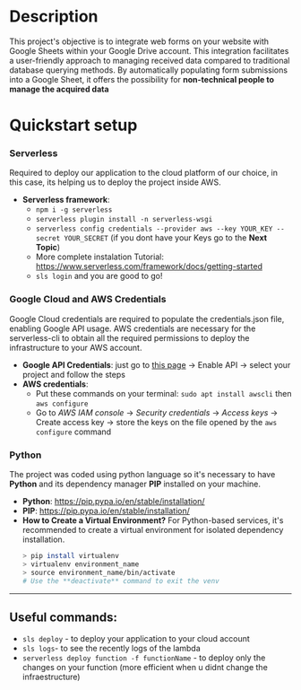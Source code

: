 # Description

This project's objective is to integrate web forms on your website with Google Sheets within your Google Drive account. This integration facilitates a user-friendly approach to managing received data compared to traditional database querying methods. 
By automatically populating form submissions into a Google Sheet, it offers the possibility for **non-technical people to manage the acquired data**

# Quickstart setup  
### Serverless
Required to deploy our application to the cloud platform of our choice, in this case, its helping us to deploy the project inside AWS.
- **Serverless framework**: 
  - `npm i -g serverless`
  - `serverless plugin install -n serverless-wsgi`
  - `serverless config credentials --provider aws --key YOUR_KEY --secret YOUR_SECRET` (if you dont have your Keys go to the **Next Topic**)
  - More complete instalation Tutorial: https://www.serverless.com/framework/docs/getting-started
  - `sls login` and you are good to go!

### **Google Cloud and AWS Credentials**
Google Cloud credentials are required to populate the credentials.json file, enabling Google API usage. AWS credentials are necessary for the serverless-cli to obtain all the required permissions to deploy the infrastructure to your AWS account.
- **Google API Credentials**: just go to [this page](https://developers.google.com/drive/api/quickstart/python?hl=pt_BR) -> Enable API -> select your project and follow the steps
- **AWS credentials**:
  - Put these commands on your terminal: `sudo apt install awscli` then `aws configure`
  - Go to *AWS IAM console* -> *Security credentials* -> *Access keys* -> Create access key -> store the keys on the file opened by the `aws configure` command
### Python
The project was coded using python language so it's necessary to have **Python** and its dependency manager **PIP** installed on your machine.
- **Python**: https://pip.pypa.io/en/stable/installation/
- **PIP**: https://pip.pypa.io/en/stable/installation/
- **How to Create a Virtual Environment?**
For Python-based services, it's recommended to create a virtual environment for isolated dependency installation.
    ```bash
    > pip install virtualenv
    > virtualenv environment_name
    > source environment_name/bin/activate
    # Use the **deactivate** command to exit the venv
    ```
----
## Useful commands:
* `sls deploy` - to deploy your application to your cloud account
* `sls logs`- to see the recently logs of the lambda
* `serverless deploy function -f functionName` - to deploy only the changes on your function (more efficient when u didnt change the infraestructure)
